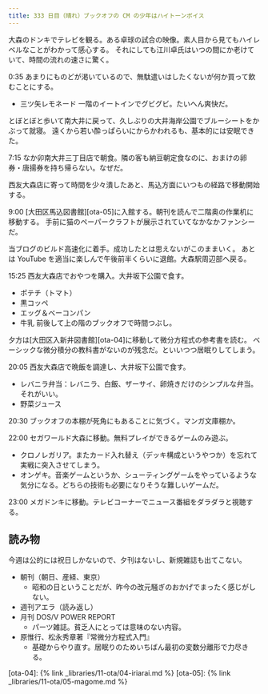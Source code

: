 ```yaml
---
title: 333 日目（晴れ）ブックオフの CM の少年はハイトーンボイス
---
```


大森のドンキでテレビを観る。ある卓球の試合の映像。素人目から見てもハイレベルなことがわかって感心する。
それにしても江川卓氏はいつの間にか老けていて、時間の流れの速さに驚く。

0:35 あまりにものどが渇いているので、無駄遣いはしたくないが何か買って飲むことにする。

* 三ツ矢レモネード
一階のイートインでグビグビ。たいへん爽快だ。

とぼとぼと歩いて南大井に戻って、久しぶりの大井海岸公園でブルーシートをかぶって就寝。
遠くから若い酔っぱらいにからかわれるも、基本的には安眠できた。

7:15 なか卯南大井三丁目店で朝食。隣の客も納豆朝定食なのに、おまけの卵券・唐揚券を持ち帰らない。なぜだ。

西友大森店に寄って時間を少々潰したあと、馬込方面にいつもの経路で移動開始する。

9:00 [大田区馬込図書館][ota-05]に入館する。朝刊を読んで二階奥の作業机に移動する。
手前に猫のペーパークラフトが展示されていてなかなかファンシーだ。

当ブログのビルド高速化に着手。成功したとは思えないがこのままいく。
あとは YouTube を適当に楽しんで午後前半くらいに退館。大森駅周辺部へ戻る。

15:25 西友大森店でおやつを購入。大井坂下公園で食す。

* ポテチ（トマト）
* 黒コッペ
* エッグ＆ベーコンパン
* 牛乳
前後して上の階のブックオフで時間つぶし。

夕方は[大田区入新井図書館][ota-04]に移動して微分方程式の参考書を読む。
ベーシックな微分積分の教科書がないのが残念だ。といいつつ居眠りしてしまう。

20:05 西友大森店で晩飯を調達し、大井坂下公園で食す。

* レバニラ弁当：レバニラ、白飯、ザーサイ、卵焼きだけのシンプルな弁当。それがいい。
* 野菜ジュース

20:30 ブックオフの本棚が死角にもあることに気づく。マンガ文庫棚か。

22:00 セガワールド大森に移動。無料プレイができるゲームのみ遊ぶ。

* クロノレガリア。またカード入れ替え（デッキ構成というやつか）を忘れて実戦に突入させてしまう。
* オンゲキ。音楽ゲームというか、シューティングゲームをやっているような気分になる。どちらの技術も必要になりそうな難しいゲームだ。

23:00 メガドンキに移動。テレビコーナーでニュース番組をダラダラと視聴する。

## 読み物

今週は公的には祝日しかないので、夕刊はないし、新規雑誌も出てこない。

* 朝刊（朝日、産経、東京）
  * 昭和の日ということだが、昨今の改元騒ぎのおかげでまったく感じがしない。
* 週刊アエラ（読み返し）
* 月刊 DOS/V POWER REPORT
  * パーツ雑誌。貧乏人にとっては意味のない内容。
* 原惟行、松永秀章著『常微分方程式入門』
  * 基礎からやり直す。居眠りのためいちばん最初の変数分離形で力尽きる。

[ota-04]: {% link _libraries/11-ota/04-iriarai.md %}
[ota-05]: {% link _libraries/11-ota/05-magome.md %}
